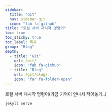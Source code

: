 ```yaml
---
sidebar:
  title: "Git"
  nav: sidebar-git
  icon: "fab fa-github"
title: "로컬 서버 재시작 명령어"
toc: true
toc_sticky: true
toc_label: 목차
group: "Blog"
depth: 
  - title: "Git"
    url: /git/
    icon: "fab fa-github"
  - title: "Blog"
    url: /git/blog/
    icon: "far fa-folder-open"
---
```

로컬 서버 재시작 명령어(가끔 기억이 안나서 적어놓기..)
```
jekyll serve
```
